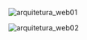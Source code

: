 ![arquitetura_web01](https://github.com/GarciaGGOO/Arquitetura-Web/assets/111614180/198c7af1-b985-4d22-9db7-dcb289e30f0f)

![arquitetura_web02](https://github.com/GarciaGGOO/Arquitetura-Web/assets/111614180/23a7e7f8-efb1-4bdf-9b84-92a27f1db968)


